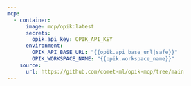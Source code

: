 ```yaml
---
mcp:
  - container:
      image: mcp/opik:latest
      secrets:
        opik.api_key: OPIK_API_KEY
      environment:
        OPIK_API_BASE_URL: "{{opik.api_base_url|safe}}"
        OPIK_WORKSPACE_NAME: "{{opik.workspace_name}}"
    source:
      url: https://github.com/comet-ml/opik-mcp/tree/main
---
```

